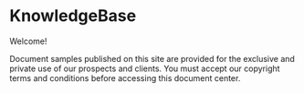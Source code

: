 # KnowledgeBase
Welcome!

Document samples published on this site are provided for the exclusive and private use of our prospects and clients. You must accept our copyright terms and conditions before accessing this document center.
